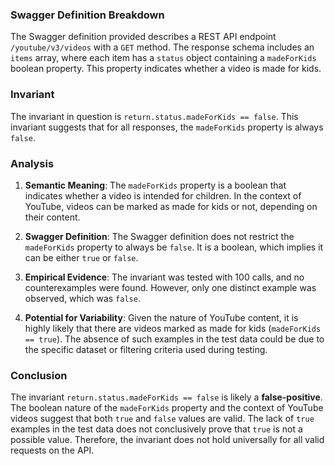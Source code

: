### Swagger Definition Breakdown

The Swagger definition provided describes a REST API endpoint `/youtube/v3/videos` with a `GET` method. The response schema includes an `items` array, where each item has a `status` object containing a `madeForKids` boolean property. This property indicates whether a video is made for kids.

### Invariant

The invariant in question is `return.status.madeForKids == false`. This invariant suggests that for all responses, the `madeForKids` property is always `false`.

### Analysis

1. **Semantic Meaning**: The `madeForKids` property is a boolean that indicates whether a video is intended for children. In the context of YouTube, videos can be marked as made for kids or not, depending on their content.

2. **Swagger Definition**: The Swagger definition does not restrict the `madeForKids` property to always be `false`. It is a boolean, which implies it can be either `true` or `false`.

3. **Empirical Evidence**: The invariant was tested with 100 calls, and no counterexamples were found. However, only one distinct example was observed, which was `false`.

4. **Potential for Variability**: Given the nature of YouTube content, it is highly likely that there are videos marked as made for kids (`madeForKids == true`). The absence of such examples in the test data could be due to the specific dataset or filtering criteria used during testing.

### Conclusion

The invariant `return.status.madeForKids == false` is likely a **false-positive**. The boolean nature of the `madeForKids` property and the context of YouTube videos suggest that both `true` and `false` values are valid. The lack of `true` examples in the test data does not conclusively prove that `true` is not a possible value. Therefore, the invariant does not hold universally for all valid requests on the API.
